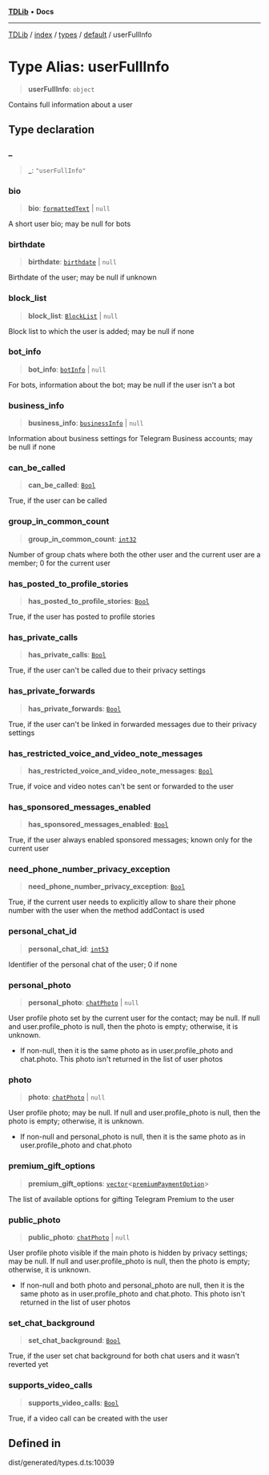 [**TDLib**](../../../../../../README.md) • **Docs**

***

[TDLib](../../../../../../modules.md) / [index](../../../../../README.md) / [types](../../../README.md) / [default](../README.md) / userFullInfo

# Type Alias: userFullInfo

> **userFullInfo**: `object`

Contains full information about a user

## Type declaration

### \_

> **\_**: `"userFullInfo"`

### bio

> **bio**: [`formattedText`](formattedText.md) \| `null`

A short user bio; may be null for bots

### birthdate

> **birthdate**: [`birthdate`](birthdate.md) \| `null`

Birthdate of the user; may be null if unknown

### block\_list

> **block\_list**: [`BlockList`](BlockList.md) \| `null`

Block list to which the user is added; may be null if none

### bot\_info

> **bot\_info**: [`botInfo`](botInfo.md) \| `null`

For bots, information about the bot; may be null if the user isn't a bot

### business\_info

> **business\_info**: [`businessInfo`](businessInfo.md) \| `null`

Information about business settings for Telegram Business accounts; may be null if none

### can\_be\_called

> **can\_be\_called**: [`Bool`](Bool.md)

True, if the user can be called

### group\_in\_common\_count

> **group\_in\_common\_count**: [`int32`](int32.md)

Number of group chats where both the other user and the current user are a member; 0 for the current user

### has\_posted\_to\_profile\_stories

> **has\_posted\_to\_profile\_stories**: [`Bool`](Bool.md)

True, if the user has posted to profile stories

### has\_private\_calls

> **has\_private\_calls**: [`Bool`](Bool.md)

True, if the user can't be called due to their privacy settings

### has\_private\_forwards

> **has\_private\_forwards**: [`Bool`](Bool.md)

True, if the user can't be linked in forwarded messages due to their privacy settings

### has\_restricted\_voice\_and\_video\_note\_messages

> **has\_restricted\_voice\_and\_video\_note\_messages**: [`Bool`](Bool.md)

True, if voice and video notes can't be sent or forwarded to the user

### has\_sponsored\_messages\_enabled

> **has\_sponsored\_messages\_enabled**: [`Bool`](Bool.md)

True, if the user always enabled sponsored messages; known only for the current user

### need\_phone\_number\_privacy\_exception

> **need\_phone\_number\_privacy\_exception**: [`Bool`](Bool.md)

True, if the current user needs to explicitly allow to share their phone number with the user when the method addContact is used

### personal\_chat\_id

> **personal\_chat\_id**: [`int53`](int53.md)

Identifier of the personal chat of the user; 0 if none

### personal\_photo

> **personal\_photo**: [`chatPhoto`](chatPhoto.md) \| `null`

User profile photo set by the current user for the contact; may be null. If null and user.profile_photo is null, then the photo is empty; otherwise, it is unknown.

- If non-null, then it is the same photo as in user.profile_photo and chat.photo. This photo isn't returned in the list of user photos

### photo

> **photo**: [`chatPhoto`](chatPhoto.md) \| `null`

User profile photo; may be null. If null and user.profile_photo is null, then the photo is empty; otherwise, it is unknown.

- If non-null and personal_photo is null, then it is the same photo as in user.profile_photo and chat.photo

### premium\_gift\_options

> **premium\_gift\_options**: [`vector`](vector.md)\<[`premiumPaymentOption`](premiumPaymentOption.md)\>

The list of available options for gifting Telegram Premium to the user

### public\_photo

> **public\_photo**: [`chatPhoto`](chatPhoto.md) \| `null`

User profile photo visible if the main photo is hidden by privacy settings; may be null. If null and user.profile_photo is null, then the photo is empty; otherwise, it is unknown.

- If non-null and both photo and personal_photo are null, then it is the same photo as in user.profile_photo and chat.photo. This photo isn't returned in the list of user photos

### set\_chat\_background

> **set\_chat\_background**: [`Bool`](Bool.md)

True, if the user set chat background for both chat users and it wasn't reverted yet

### supports\_video\_calls

> **supports\_video\_calls**: [`Bool`](Bool.md)

True, if a video call can be created with the user

## Defined in

dist/generated/types.d.ts:10039
